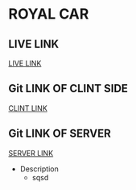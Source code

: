 # ROYAL CAR

## LIVE LINK
[LIVE LINK](https://inventory-system-77d91.web.app)

## Git LINK OF CLINT SIDE
[CLINT LINK](https://github.com/ProgrammingHeroWC4/warehouse-management-client-side-Md-Omar-Shahariar)

## Git LINK OF SERVER
[SERVER LINK](https://github.com/ProgrammingHeroWC4/warehouse-management-server-side-Md-Omar-Shahariar)


* Description
  * sqsd
 
